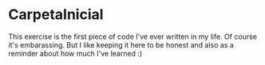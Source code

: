 # CarpetaInicial

This exercise is the first piece of code I've ever written in my life. 
Of course it's embarassing. 
But I like keeping it here to be honest and also as a reminder about how much I've learned :)
